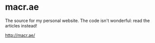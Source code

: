 # macr.ae

The source for my personal website. The code isn't wonderful: read the articles
instead!

http://macr.ae/
